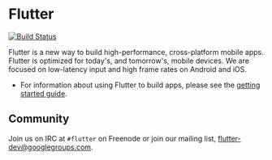 Flutter
=======
[![Build Status](https://travis-ci.org/flutter/flutter.svg?branch=master)](https://travis-ci.org/flutter/flutter)

Flutter is a new way to build high-performance, cross-platform mobile apps.
Flutter is optimized for today's, and tomorrow's, mobile devices. We are
focused on low-latency input and high frame rates on Android and iOS.

 - For information about using Flutter to build apps, please see
   the [getting started guide](http://flutter.io/getting-started/).

Community
---------

Join us on IRC at `#flutter` on Freenode or join our mailing list,
[flutter-dev@googlegroups.com](https://groups.google.com/forum/#!forum/flutter-dev).
